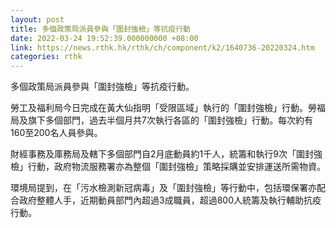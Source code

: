 ```yaml
---
layout: post
title: 多個政策局派員參與「圍封強檢」等抗疫行動
date: 2022-03-24 19:52:39.000000000 +08:00
link: https://news.rthk.hk/rthk/ch/component/k2/1640736-20220324.htm
categories: rthk
---
```


多個政策局派員參與「圍封強檢」等抗疫行動。

勞工及福利局今日完成在黃大仙指明「受限區域」執行的「圍封強檢」行動。勞福局及旗下多個部門，過去半個月共7次執行各區的「圍封強檢」行動。每次約有160至200名人員參與。

財經事務及庫務局及轄下多個部門自2月底動員約1千人，統籌和執行9次「圍封強檢」行動，政府物流服務署亦為整個「圍封強檢」策略採購並安排運送所需物資。

環境局提到，在「污水檢測新冠病毒」及「圍封強檢」等行動中，包括環保署亦配合政府整體人手，近期動員部門內超過3成職員，超過800人統籌及執行輔助抗疫行動。
